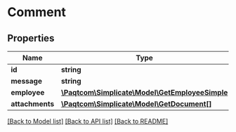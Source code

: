 # Comment

## Properties

 Name            | Type                                                                | Description | Notes      
-----------------|---------------------------------------------------------------------|-------------|------------
 **id**          | **string**                                                          |             | [optional] 
 **message**     | **string**                                                          |             | [optional] 
 **employee**    | [**\Paqtcom\Simplicate\Model\GetEmployeeSimple**](GetEmployeeSimple.md) |             | [optional] 
 **attachments** | [**\Paqtcom\Simplicate\Model\GetDocument[]**](GetDocument.md)           |             | [optional] 

[[Back to Model list]](../README.md#documentation-for-models) [[Back to API list]](../README.md#documentation-for-api-endpoints) [[Back to README]](../README.md)


